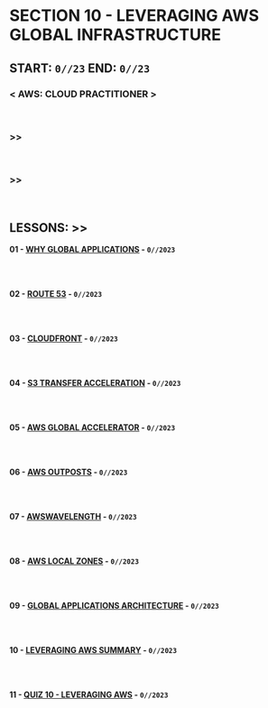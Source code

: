 # SECTION 10 - LEVERAGING AWS GLOBAL INFRASTRUCTURE

## **START: `0//23` END: `0//23`**

### < AWS: CLOUD PRACTITIONER > <br>

<br>

### >>

<br>

### >>

<br>

## LESSONS: >>

**01 - [WHY GLOBAL APPLICATIONS]() - `0//2023`**<br>
<br>

<br>

**02 - [ROUTE 53]() - `0//2023`**<br>
<br>

<br>

**03 - [CLOUDFRONT]() - `0//2023`**<br>
<br>

<br>

**04 - [S3 TRANSFER ACCELERATION]() - `0//2023`**<br>
<br>

<br>

**05 - [AWS GLOBAL ACCELERATOR]() - `0//2023`**<br>
<br>

<br>

**06 - [AWS OUTPOSTS]() - `0//2023`**<br>
<br>

<br>

**07 - [AWSWAVELENGTH]() - `0//2023`**<br>
<br>

<br>

**08 - [AWS LOCAL ZONES]() - `0//2023`**<br>
<br>

<br>

**09 - [GLOBAL APPLICATIONS ARCHITECTURE]() - `0//2023`**<br>
<br>

<br>

**10 - [LEVERAGING AWS SUMMARY]() - `0//2023`**<br>
<br>

<br>

**11 - [QUIZ 10 - LEVERAGING AWS]() - `0//2023`**<br>
<br>

<br>
